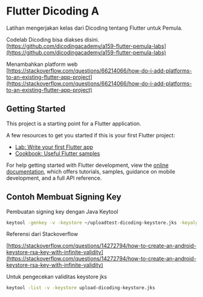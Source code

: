 # Flutter Dicoding A

Latihan mengerjakan kelas dari Dicoding tentang Flutter untuk Pemula.

Codelab Dicoding bisa diakses disini.
[https://github.com/dicodingacademy/a159-flutter-pemula-labs](https://github.com/dicodingacademy/a159-flutter-pemula-labs)

Menambahkan platform web
[https://stackoverflow.com/questions/66214066/how-do-i-add-platforms-to-an-existing-flutter-app-project](https://stackoverflow.com/questions/66214066/how-do-i-add-platforms-to-an-existing-flutter-app-project)

## Getting Started

This project is a starting point for a Flutter application.

A few resources to get you started if this is your first Flutter project:

- [Lab: Write your first Flutter app](https://docs.flutter.dev/get-started/codelab)
- [Cookbook: Useful Flutter samples](https://docs.flutter.dev/cookbook)

For help getting started with Flutter development, view the
[online documentation](https://docs.flutter.dev/), which offers tutorials,
samples, guidance on mobile development, and a full API reference.

## Contoh Membuat Signing Key

Pembuatan signing key dengan Java Keytool

```sh
keytool -genkey -v -keystore ~/uploadtest-dicoding-keystore.jks -keyalg RSA -keysize 2048 -validity 70000 -alias dico_upload_testing
```

Referensi dari Stackoverflow

[https://stackoverflow.com/questions/14272794/how-to-create-an-android-keystore-rsa-key-with-infinite-validity](https://stackoverflow.com/questions/14272794/how-to-create-an-android-keystore-rsa-key-with-infinite-validity)

Untuk pengecekan validitas keystore jks

```sh
keytool -list -v -keystore upload-dicoding-keystore.jks
```
